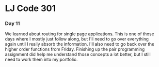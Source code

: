 # LJ Code 301
### Day 11

We learned about routing for single page applications. This is one of those days where I mostly just follow along, but I'll need to go over everything again until I really absorb the information. I'll also need to go back over the higher order functions from Friday. Finishing up the pair programming assignment did help me understand those concepts a lot better, but I still need to work them into my portfolio. 
